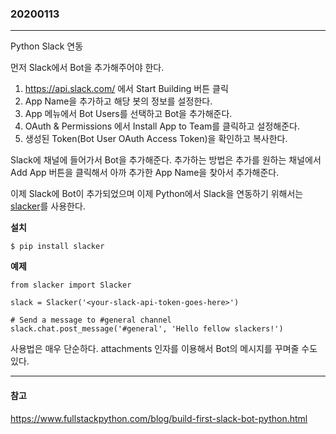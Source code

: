 ### 20200113
---

Python Slack 연동

먼저 Slack에서 Bot을 추가해주어야 한다.

01. https://api.slack.com/ 에서 Start Building 버튼 클릭
02. App Name을 추가하고 해당 봇의 정보를 설정한다.
03. App 메뉴에서 Bot Users를 선택하고 Bot을 추가해준다.
04. OAuth & Permissions 에서 Install App to Team를 클릭하고 설정해준다.
05. 생성된 Token(Bot User OAuth Access Token)을 확인하고 복사한다.

Slack에 채널에 들어가서 Bot을 추가해준다. 추가하는 방법은 추가를 원하는 채널에서 Add App 버튼을 클릭해서 아까 추가한 App Name을 찾아서 추가해준다.

이제 Slack에 Bot이 추가되었으며 이제 Python에서 Slack을 연동하기 위해서는 [slacker](https://github.com/os/slacker/)를 사용한다.

**설치**
```
$ pip install slacker
```

**예제**
```
from slacker import Slacker

slack = Slacker('<your-slack-api-token-goes-here>')

# Send a message to #general channel
slack.chat.post_message('#general', 'Hello fellow slackers!')
```

사용법은 매우 단순하다. attachments 인자를 이용해서 Bot의 메시지를 꾸며줄 수도 있다.


---
#### 참고

https://www.fullstackpython.com/blog/build-first-slack-bot-python.html